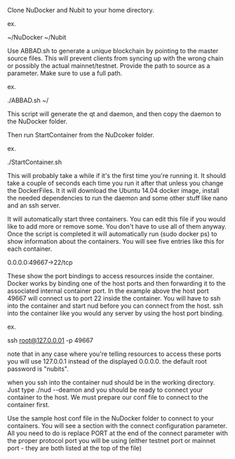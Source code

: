 Clone NuDocker and Nubit to your home directory. 

ex. 

~/NuDocker 
~/Nubit

Use ABBAD.sh to generate a unique blockchain by pointing to the master source files. This will prevent clients from syncing up with the wrong chain or possibly the actual mainnet/testnet. Provide the path to source as a parameter. Make sure to use a full path.

ex. 

./ABBAD.sh ~/<Path to nubit source>


This script will generate the qt and daemon, and then copy the daemon to the NuDocker folder.

Then run StartContainer from the NuDcoker folder.

ex.

./StartContainer.sh

This will probably take a while if it's the first time you're running it. It should take a couple of seconds each time you run it after that unless you change the DockerFiles. It it will download the Ubuntu 14.04 docker image, install the needed dependencies to run the daemon and some other stuff like nano and an ssh server.


It will automatically start three containers. You can edit this file if you would like to add more or remove some. You don't have to use all of them anyway. Once the script is completed it will automatically run (sudo docker ps) to show information about the containers. You will see five entries like this for each container.

0.0.0.0:49667->22/tcp

These show the port bindings to access resources inside the container. Docker works by binding one of the host ports and then forwarding it to the associated internal container port. In the example above the host port 49667 will connect us to port 22 inside the container. You will have to ssh into the container and start nud before you can connect from the host. ssh into the container like you would any server by using the host port binding.

ex.

ssh root@127.0.0.01 -p 49667

note that in any case where you're telling resources to access these ports you will use 127.0.0.1 instead of the displayed 0.0.0.0. the default root password is "nubits".

when you ssh into the container nud should be in the working directory. Just type ./nud --deamon and you should be ready to connect your container to the host. We must prepare our conf file to connect to the container first.

Use the sample host conf file in the NuDocker folder to connect to your containers. You will see a section with the connect configuration parameter. All you need to do is replace PORT at the end of the connect parameter with the proper protocol port you will be using (either testnet port or mainnet port - they are both listed at the top of the file)